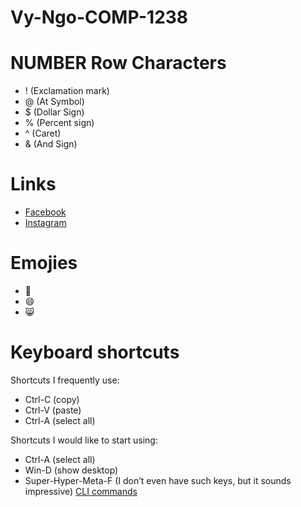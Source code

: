 # Vy-Ngo-COMP-1238
# NUMBER Row Characters
- ! (Exclamation mark)
- @ (At Symbol)
- $ (Dollar Sign)
- % (Percent sign)
- ^ (Caret) 
- & (And Sign)

# Links
- [Facebook](https://www.facebook.com/.com/)
- [Instagram](https://www.instagram.com/)

# Emojies
- 🥲
- 😄
- 😸
# Keyboard shortcuts
Shortcuts I frequently use: 
- Ctrl-C (copy)
- Ctrl-V (paste)
- Ctrl-A (select all)

Shortcuts I would like to start using: 
- Ctrl-A (select all)
- Win-D (show desktop)
- Super-Hyper-Meta-F (I don’t even have such keys, but it sounds impressive) 
[CLI commands](docs/cli.md)